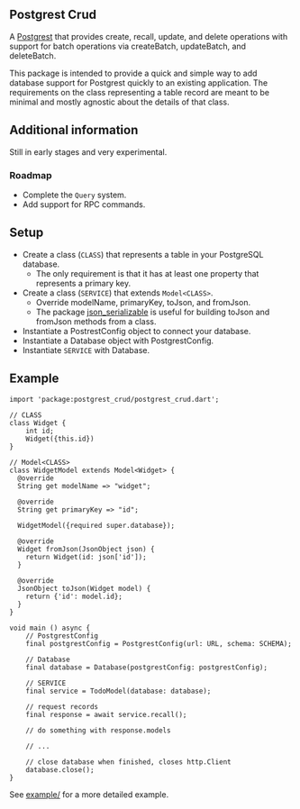 ## Postgrest Crud

A [Postgrest](https://postgrest.org) that provides create, recall, update, and delete operations with support for batch operations via createBatch, updateBatch, and deleteBatch.

This package is intended to provide a quick and simple way to add database support for Postgrest quickly to an existing application. The requirements on the class representing a table record are meant to be minimal and mostly agnostic about the details of that class.

## Additional information

Still in early stages and very experimental.

### Roadmap

-   Complete the `Query` system.
-   Add support for RPC commands.

## Setup

-   Create a class (`CLASS`) that represents a table in your PostgreSQL database.
    -   The only requirement is that it has at least one property that represents a primary key.
-   Create a class (`SERVICE`) that extends `Model<CLASS>`.
    -   Override modelName, primaryKey, toJson, and fromJson.
    -   The package [json_serializable](https://pub.dev/packages/json_serializable) is useful for building toJson and fromJson methods from a class.
-   Instantiate a PostrestConfig object to connect your database.
-   Instantiate a Database object with PostgrestConfig.
-   Instantiate `SERVICE` with Database.

## Example

```
import 'package:postgrest_crud/postgrest_crud.dart';

// CLASS
class Widget {
    int id;
    Widget({this.id})
}

// Model<CLASS>
class WidgetModel extends Model<Widget> {
  @override
  String get modelName => "widget";

  @override
  String get primaryKey => "id";

  WidgetModel({required super.database});

  @override
  Widget fromJson(JsonObject json) {
    return Widget(id: json['id']);
  }

  @override
  JsonObject toJson(Widget model) {
    return {'id': model.id};
  }
}

void main () async {
    // PostgrestConfig
    final postgrestConfig = PostgrestConfig(url: URL, schema: SCHEMA);

    // Database
    final database = Database(postgrestConfig: postgrestConfig);

    // SERVICE
    final service = TodoModel(database: database);

    // request records
    final response = await service.recall();

    // do something with response.models

    // ...

    // close database when finished, closes http.Client
    database.close();
}
```

See [example/](https://github.com/KernlAnnik/postgrest-crud-dart/tree/main/example) for a more detailed example.
